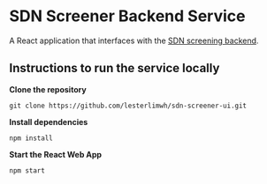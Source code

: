 # SDN Screener Backend Service
A React application that interfaces with the [SDN screening backend](https://github.com/lesterlimwh/sdn-screener).
## Instructions to run the service locally
**Clone the repository**
```
git clone https://github.com/lesterlimwh/sdn-screener-ui.git
```
**Install dependencies**
```
npm install
```
**Start the React Web App**
```
npm start
```
